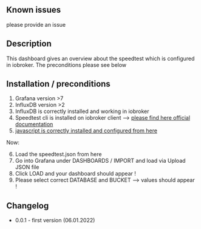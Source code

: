 ## Known issues

please provide an issue

## Description

This dashboard gives an overview about the speedtest which is configured in iobroker. The preconditions please see below

## Installation / preconditions

1. Grafana version >7
2. InfluxDB version >2
3. InfluxDB is correctly installed and working in iobroker
4. Speedtest cli is installed on iobroker client --> [please find here official documentation](https://www.speedtest.net/apps/cli#ubuntu)
5. [javascript is correctly installed and configured from here](https://www.kreyenborg.koeln/speedtest-fuer-iobroker/)

Now:

6. Load the speedtest.json from here
7. Go into Grafana under DASHBOARDS / IMPORT and load via Upload JSON file
8. Click LOAD and your dashboard should appear !
9. Please select correct DATABASE and BUCKET --> values should appear !

## Changelog

* 0.0.1 - first version (06.01.2022)